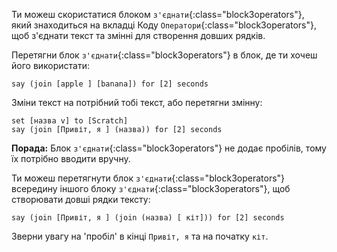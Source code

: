 Ти можеш скористатися блоком `з'єднати`{:class="block3operators"}, який знаходиться на вкладці Коду `Оператори`{:class="block3operators"}, щоб з'єднати текст та змінні для створення довших рядків.

Перетягни блок `з'єднати`{:class="block3operators"} в блок, де ти хочеш його використати:

```blocks3
say (join [apple ] [banana]) for [2] seconds
```

Зміни текст на потрібний тобі текст, або перетягни змінну:

```blocks3
set [назва v] to [Scratch]
say (join [Привіт, я ] (назва)) for [2] seconds
```

**Порада:** Блок `з'єднати`{:class="block3operators"} не додає пробілів, тому їх потрібно вводити вручну.

Ти можеш перетягнути блок `з'єднати`{:class="block3operators"} всередину іншого блоку `з'єднати`{:class="block3operators"}, щоб створювати довші рядки тексту:

```blocks3
say (join [Привіт, я ] (join (назва) [ кіт])) for [2] seconds
```

Зверни увагу на 'пробіл' в кінці `Привіт, я` та на початку `кіт`.
